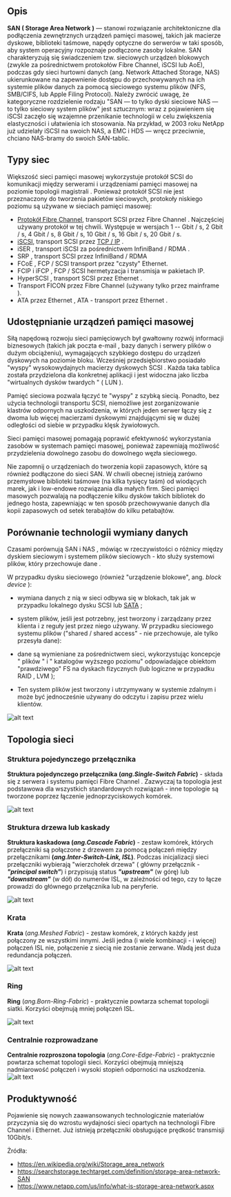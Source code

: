 
## Opis

**SAN ( Storage Area Network )** — stanowi rozwiązanie architektoniczne dla podłączenia zewnętrznych urządzeń pamięci masowej, takich jak macierze dyskowe, biblioteki taśmowe, napędy optyczne do serwerów w taki sposób, aby system operacyjny rozpoznaje podłączone zasoby lokalne. SAN charakteryzują się świadczeniem tzw. sieciowych urządzeń blokowych (zwykle za pośrednictwem protokołów Fibre Channel, iSCSI lub AoE), podczas gdy sieci hurtowni danych (ang. Network Attached Storage, NAS) ukierunkowane na zapewnienie dostępu do przechowywanych na ich systemie plików danych za pomocą sieciowego systemu plików (NFS, SMB/CIFS, lub Apple Filing Protocol). Należy zwrócić uwagę, że kategoryczne rozdzielenie rodzaju "SAN — to tylko dyski sieciowe NAS — to tylko sieciowy system plików" jest sztucznym: wraz z pojawieniem się iSCSI zaczęło się wzajemne przenikanie technologii w celu zwiększenia elastyczności i ułatwienia ich stosowania. Na przykład, w 2003 roku NetApp już udzielały iSCSI na swoich NAS, a EMC i HDS — wręcz przeciwnie, chciano NAS-bramy do swoich SAN-tablic.


## Typy siec

Większość sieci pamięci masowej wykorzystuje protokół SCSI do komunikacji między serwerami i urządzeniami pamięci masowej na poziomie topologii magistrali . Ponieważ protokół SCSI nie jest przeznaczony do tworzenia pakietów sieciowych, protokoły niskiego poziomu są używane w sieciach pamięci masowej:

- [Protokół Fibre Channel](https://pl.wikipedia.org/wiki/Fibre_Channel/), transport SCSI przez Fibre Channel . Najczęściej używany protokół w tej chwili. Występuje w wersjach 1 -- Gbit / s, 2 Gbit / s, 4 Gbit / s, 8 Gbit / s, 10 Gbit / s, 16 Gbit / s, 20 Gbit / s.
- [iSCSI](https://pl.wikipedia.org/wiki/ISCSI/), transport SCSI przez [TCP / IP](https://pl.wikipedia.org/wiki/Model_TCP/IP/)  .
- iSER , transport iSCSI za pośrednictwem InfiniBand / RDMA .
- SRP , transport SCSI przez InfiniBand / RDMA
- FCoE , FCP / SCSI transport przez "czysty" Ethernet.
- FCIP i iFCP , FCP / SCSI hermetyzacja i transmisja w pakietach IP.
- HyperSCSI , transport SCSI przez Ethernet .
- Transport FICON przez Fibre Channel (używany tylko przez mainframe ).
- ATA przez Ethernet , ATA - transport przez Ethernet .

## Udostępnianie urządzeń pamięci masowej

Siłą napędową rozwoju sieci pamięciowych był gwałtowny rozwój informacji biznesowych (takich jak poczta e-mail , bazy danych i serwery plików o dużym obciążeniu), wymagających szybkiego dostępu do urządzeń dyskowych na poziomie bloku. Wcześniej przedsiębiorstwo posiadało "wyspy" wysokowydajnych macierzy dyskowych SCSI . Każda taka tablica została przydzielona dla konkretnej aplikacji i jest widoczna jako liczba "wirtualnych dysków twardych " ( LUN ).

Pamięć sieciowa pozwala łączyć te "wyspy" z szybką siecią. Ponadto, bez użycia technologii transportu SCSI, niemożliwe jest zorganizowanie klastrów odpornych na uszkodzenia, w których jeden serwer łączy się z dwoma lub więcej macierzami dyskowymi znajdującymi się w dużej odległości od siebie w przypadku klęsk żywiołowych.

Sieci pamięci masowej pomagają poprawić efektywność wykorzystania zasobów w systemach pamięci masowej, ponieważ zapewniają możliwość przydzielenia dowolnego zasobu do dowolnego węzła sieciowego.

Nie zapomnij o urządzeniach do tworzenia kopii zapasowych, które są również podłączone do sieci SAN. W chwili obecnej istnieją zarówno przemysłowe biblioteki taśmowe (na kilka tysięcy taśm) od wiodących marek, jak i low-endowe rozwiązania dla małych firm. Sieci pamięci masowych pozwalają na podłączenie kilku dysków takich bibliotek do jednego hosta, zapewniając w ten sposób przechowywanie danych dla kopii zapasowych od setek terabajtów do kilku petabajtów.

## Porównanie technologii wymiany danych
Czasami porównują SAN i NAS , mówiąc w rzeczywistości o różnicy między dyskiem sieciowym i systemem plików sieciowych - kto służy systemowi plików, który przechowuje dane .

W przypadku dysku sieciowego (również "urządzenie blokowe", ang. *block device* ):

- wymiana danych z nią w sieci odbywa się w blokach, tak jak w przypadku lokalnego dysku SCSI lub [SATA](https://pl.wikipedia.org/wiki/Serial_ATA/) ;
- system plików, jeśli jest potrzebny, jest tworzony i zarządzany przez klienta i z reguły jest przez niego używany.
W przypadku sieciowego systemu plików ("shared / shared access" - nie przechowuje, ale tylko przesyła dane):

- dane są wymieniane za pośrednictwem sieci, wykorzystując koncepcje " plików " i " katalogów wyższego poziomu" odpowiadające obiektom "prawdziwego" FS na dyskach fizycznych (lub logiczne w przypadku RAID , LVM );
- Ten system plików jest tworzony i utrzymywany w systemie zdalnym i może być jednocześnie używany do odczytu i zapisu przez wielu klientów.

![alt text](https://github.com/IhnatekoYehor/converged-networks/blob/master/SAN/1.png)

## Topologia sieci

### Struktura pojedynczego przełącznika
**Struktura pojedynczego przełącznika (*ang.Single-Switch Fabric*)** - składa się z serwera i systemu pamięci Fibre Channel . Zazwyczaj ta topologia jest podstawowa dla wszystkich standardowych rozwiązań - inne topologie są tworzone poprzez łączenie jednoprzyciskowych komórek.

![alt text](https://github.com/IhnatekoYehor/converged-networks/blob/master/SAN/Untitled%20Diagram%200.png)

### Struktura drzewa lub kaskady 
**Struktura kaskadowa (*ang.Cascade Fabric*)** - zestaw komórek, których przełączniki są połączone z drzewem za pomocą połączeń między przełącznikami **(*ang.Inter-Switch-Link, ISL*)**. Podczas inicjalizacji sieci przełączniki wybierają "wierzchołek drzewa" ( główny przełącznik - ***"principal switch"***) i przypisują status ***"upstream"*** (w górę) lub ***"downstream"*** (w dół) do numerów ISL, w zależności od tego, czy to łącze prowadzi do głównego przełącznika lub na peryferie.

![alt text](https://github.com/IhnatekoYehor/converged-networks/blob/master/SAN/Untitled%20Diagram%201.png)

### Krata 

**Krata** (*ang.Meshed Fabric*) - zestaw komórek, z których każdy jest połączony ze wszystkimi innymi. Jeśli jedna (i wiele kombinacji - i więcej) połączeń ISL nie, połączenie z siecią nie zostanie zerwane. Wadą jest duża redundancja połączeń.

![alt text](https://github.com/IhnatekoYehor/converged-networks/blob/master/SAN/Untitled%20Diagram%202.png)

### Ring

**Ring** (*ang.Born-Ring-Fabric*) - praktycznie powtarza schemat topologii siatki. Korzyści obejmują mniej połączeń ISL.

![alt text](https://github.com/IhnatekoYehor/converged-networks/blob/master/SAN/Untitled%20Diagram%203.png)

### Centralnie rozprowadzane
**Centralnie rozproszona topologia** (*ang.Core-Edge-Fabric*) - praktycznie powtarza schemat topologii sieci. Korzyści obejmują mniejszą nadmiarowość połączeń i wysoki stopień odporności na uszkodzenia.
![alt text](https://github.com/IhnatekoYehor/converged-networks/blob/master/SAN/Untitled%20Diagram%204.png)

## Produktywność 
Pojawienie się nowych zaawansowanych technologicznie materiałów przyczynia się do wzrostu wydajności sieci opartych na technologii Fibre Channel i Ethernet. Już istnieją przełączniki obsługujące prędkość transmisji 10Gbit/s.

Żródła:
- https://en.wikipedia.org/wiki/Storage_area_network
- https://searchstorage.techtarget.com/definition/storage-area-network-SAN
- https://www.netapp.com/us/info/what-is-storage-area-network.aspx
